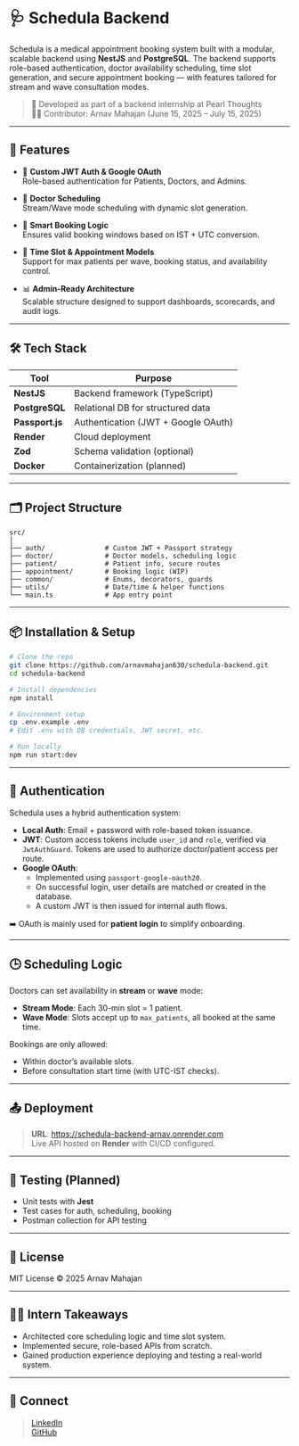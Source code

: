 # 🩺 Schedula Backend

Schedula is a medical appointment booking system built with a modular, scalable backend using **NestJS** and **PostgreSQL**. The backend supports role-based authentication, doctor availability scheduling, time slot generation, and secure appointment booking — with features tailored for stream and wave consultation modes.

> 🚀 Developed as part of a backend internship at Pearl Thoughts  
> 🧑‍💻 Contributor: Arnav Mahajan (June 15, 2025 – July 15, 2025)

---

## 📌 Features

- 🔐 **Custom JWT Auth & Google OAuth**  
  Role-based authentication for Patients, Doctors, and Admins.

- 📆 **Doctor Scheduling**  
  Stream/Wave mode scheduling with dynamic slot generation.

- 🧠 **Smart Booking Logic**  
  Ensures valid booking windows based on IST + UTC conversion.

- 🧾 **Time Slot & Appointment Models**  
  Support for max patients per wave, booking status, and availability control.

- 📊 **Admin-Ready Architecture**  
  Scalable structure designed to support dashboards, scorecards, and audit logs.

---

## 🛠️ Tech Stack

| Tool           | Purpose                            |
|----------------|------------------------------------|
| **NestJS**     | Backend framework (TypeScript)     |
| **PostgreSQL** | Relational DB for structured data  |
| **Passport.js**| Authentication (JWT + Google OAuth)|
| **Render**     | Cloud deployment                   |
| **Zod**        | Schema validation (optional)       |
| **Docker**     | Containerization (planned)         |

---

## 🗂️ Project Structure

```
src/
│
├── auth/               # Custom JWT + Passport strategy
├── doctor/             # Doctor models, scheduling logic
├── patient/            # Patient info, secure routes
├── appointment/        # Booking logic (WIP)
├── common/             # Enums, decorators, guards
├── utils/              # Date/time & helper functions
└── main.ts             # App entry point
```

---

## 📦 Installation & Setup

```bash
# Clone the repo
git clone https://github.com/arnavmahajan630/schedula-backend.git
cd schedula-backend

# Install dependencies
npm install

# Environment setup
cp .env.example .env
# Edit .env with DB credentials, JWT secret, etc.

# Run locally
npm run start:dev
```

---

## 🔐 Authentication

Schedula uses a hybrid authentication system:

- **Local Auth**: Email + password with role-based token issuance.
- **JWT**: Custom access tokens include `user_id` and `role`, verified via `JwtAuthGuard`. Tokens are used to authorize doctor/patient access per route.
- **Google OAuth**: 
  - Implemented using `passport-google-oauth20`.
  - On successful login, user details are matched or created in the database.
  - A custom JWT is then issued for internal auth flows.

➡️ OAuth is mainly used for **patient login** to simplify onboarding.

---

## 🕒 Scheduling Logic

Doctors can set availability in **stream** or **wave** mode:
- **Stream Mode**: Each 30-min slot = 1 patient.
- **Wave Mode**: Slots accept up to `max_patients`, all booked at the same time.

Bookings are only allowed:
- Within doctor’s available slots.
- Before consultation start time (with UTC-IST checks).

---

## 📤 Deployment

> **URL**: https://schedula-backend-arnav.onrender.com  
Live API hosted on **Render** with CI/CD configured.

---

## 🧪 Testing (Planned)

- Unit tests with **Jest**
- Test cases for auth, scheduling, booking
- Postman collection for API testing

---

## 📝 License

MIT License © 2025 Arnav Mahajan

---

## 🙋‍♂️ Intern Takeaways

- Architected core scheduling logic and time slot system.
- Implemented secure, role-based APIs from scratch.
- Gained production experience deploying and testing a real-world system.

---

## 🤝 Connect

> [LinkedIn](www.linkedin.com/in/arnavmahajan630)  
> [GitHub](https://github.com/arnavmahajan630)
